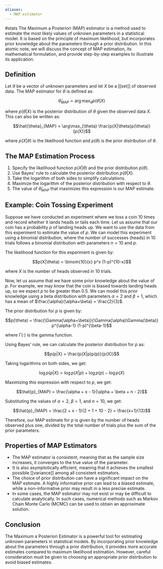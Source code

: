 ```yaml
---
aliases:
  - MAP estimator
---
```

#stats 
The Maximum a Posteriori (MAP) estimator is a method used to estimate the most likely values of unknown parameters in a statistical model. It is based on the principle of maximum likelihood, but incorporates prior knowledge about the parameters through a prior distribution. In this atomic note, we will discuss the concept of MAP estimation, its mathematical formulation, and provide step-by-step examples to illustrate its application.

## Definition

Let $\theta$ be a vector of unknown parameters and let $X$ be a [[set]] of observed data. The MAP estimator for $\theta$ is defined as:

$$\hat{\theta}_{MAP} = \arg\max_{\theta} p(\theta|X)$$

where $p(\theta|X)$ is the posterior distribution of $\theta$ given the observed data $X$. This can also be written as:

$$\hat{\theta}_{MAP} = \arg\max_{\theta} \frac{p(X|\theta)p(\theta)}{p(X)}$$

where $p(X|\theta)$ is the likelihood function and $p(\theta)$ is the prior distribution of $\theta$.

## The MAP Estimation Process

1. Specify the likelihood function $p(X|\theta)$ and the prior distribution $p(\theta)$.
2. Use Bayes' rule to calculate the posterior distribution $p(\theta|X)$.
3. Take the logarithm of both sides to simplify calculations.
4. Maximize the logarithm of the posterior distribution with respect to $\theta$.
5. The value of $\hat{\theta}_{MAP}$ that maximizes this expression is our MAP estimate.

## Example: Coin Tossing Experiment

Suppose we have conducted an experiment where we toss a coin 10 times and record whether it lands heads or tails each time. Let us assume that our coin has a probability $p$ of landing heads up. We want to use the data from this experiment to estimate the value of $p$. We can model this experiment using a binomial distribution, where the number of successes (heads) in 10 trials follows a binomial distribution with parameters $n=10$ and $p$.

The likelihood function for this experiment is given by:

$$p(X|\theta) = \binom{10}{x} p^x (1-p)^{10-x}$$

where $X$ is the number of heads observed in 10 trials.

Now, let us assume that we have some prior knowledge about the value of $p$. For example, we may know that the coin is biased towards landing heads up, so we expect $p$ to be greater than 0.5. We can model this prior knowledge using a beta distribution with parameters $\alpha=2$ and $\beta=1$, which has a mean of $\frac{\alpha}{\alpha+\beta} = \frac{2}{3}$.

The prior distribution for $p$ is given by:

$$p(\theta) = \frac{\Gamma(\alpha+\beta)}{\Gamma(\alpha)\Gamma(\beta)} p^{\alpha-1} (1-p)^{\beta-1}$$

where $\Gamma(\cdot)$ is the gamma function.

Using Bayes' rule, we can calculate the posterior distribution for $p$ as:

$$p(p|X) = \frac{p(X|p)p(p)}{p(X)}$$

Taking logarithms on both sides, we get:

$$\log p(p|X) = \log p(X|p) + \log p(p) - \log p(X)$$

Maximizing this expression with respect to $p$, we get:

$$\hat{p}_{MAP} = \frac{\alpha + x - 1}{\alpha + \beta + n - 2}$$

Substituting the values of $\alpha=2$, $\beta=1$, and $n=10$, we get:

$$\hat{p}_{MAP} = \frac{2 + x - 1}{2 + 1 + 10 - 2} = \frac{x+1}{13}$$

Therefore, our MAP estimate for $p$ is given by the number of heads observed plus one, divided by the total number of trials plus the sum of the prior parameters.

## Properties of MAP Estimators

- The MAP estimator is consistent, meaning that as the sample size increases, it converges to the true value of the parameter.
- It is also asymptotically efficient, meaning that it achieves the smallest possible [[variance]] among all consistent estimators.
- The choice of prior distribution can have a significant impact on the MAP estimate. A highly informative prior can lead to a biased estimate, while a non-informative prior may result in a less precise estimate.
- In some cases, the MAP estimator may not exist or may be difficult to calculate analytically. In such cases, numerical methods such as Markov Chain Monte Carlo (MCMC) can be used to obtain an approximate solution.

## Conclusion

The Maximum a Posteriori Estimator is a powerful tool for estimating unknown parameters in statistical models. By incorporating prior knowledge about the parameters through a prior distribution, it provides more accurate estimates compared to maximum likelihood estimation. However, careful consideration must be given to choosing an appropriate prior distribution to avoid biased estimates.